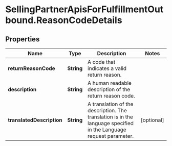 # SellingPartnerApisForFulfillmentOutbound.ReasonCodeDetails

## Properties
Name | Type | Description | Notes
------------ | ------------- | ------------- | -------------
**returnReasonCode** | **String** | A code that indicates a valid return reason. | 
**description** | **String** | A human readable description of the return reason code. | 
**translatedDescription** | **String** | A translation of the description. The translation is in the language specified in the Language request parameter. | [optional] 



